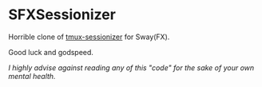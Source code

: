 # SFXSessionizer

Horrible clone of [tmux-sessionizer](https://github.com/ThePrimeagen/.dotfiles/blob/master/bin/.local/scripts/tmux-sessionizer)
for Sway(FX).

Good luck and godspeed.

*I highly advise against reading any of this "code" for the sake of your own 
mental health.*
